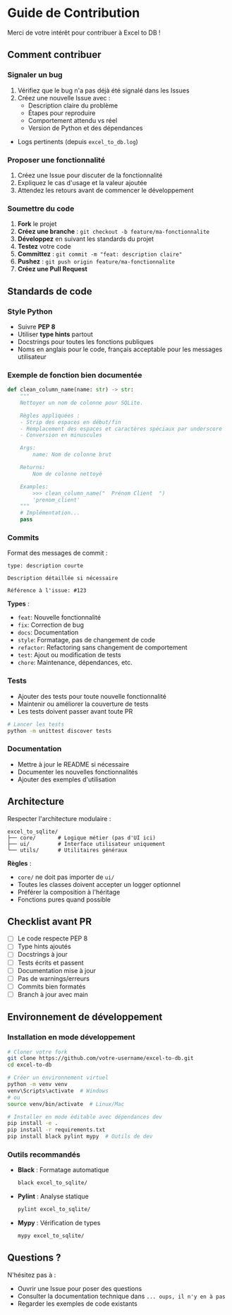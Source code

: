 # Guide de Contribution

Merci de votre intérêt pour contribuer à Excel to DB !

## Comment contribuer

### Signaler un bug

1. Vérifiez que le bug n'a pas déjà été signalé dans les Issues
2. Créez une nouvelle Issue avec :
   - Description claire du problème
   - Étapes pour reproduire
   - Comportement attendu vs réel
   - Version de Python et des dépendances

- Logs pertinents (depuis `excel_to_db.log`)

### Proposer une fonctionnalité

1. Créez une Issue pour discuter de la fonctionnalité
2. Expliquez le cas d'usage et la valeur ajoutée
3. Attendez les retours avant de commencer le développement

### Soumettre du code

1. **Fork** le projet
2. **Créez une branche** : `git checkout -b feature/ma-fonctionnalite`
3. **Développez** en suivant les standards du projet
4. **Testez** votre code
5. **Committez** : `git commit -m "feat: description claire"`
6. **Pushez** : `git push origin feature/ma-fonctionnalite`
7. **Créez une Pull Request**

## Standards de code

### Style Python

- Suivre **PEP 8**
- Utiliser **type hints** partout
- Docstrings pour toutes les fonctions publiques
- Noms en anglais pour le code, français acceptable pour les messages utilisateur

### Exemple de fonction bien documentée

```python
def clean_column_name(name: str) -> str:
    """
    Nettoyer un nom de colonne pour SQLite.

    Règles appliquées :
    - Strip des espaces en début/fin
    - Remplacement des espaces et caractères spéciaux par underscore
    - Conversion en minuscules

    Args:
        name: Nom de colonne brut

    Returns:
        Nom de colonne nettoyé

    Examples:
        >>> clean_column_name("  Prénom Client  ")
        'prenom_client'
    """
    # Implémentation...
    pass
```

### Commits

Format des messages de commit :

```
type: description courte

Description détaillée si nécessaire

Référence à l'issue: #123
```

**Types** :

- `feat`: Nouvelle fonctionnalité
- `fix`: Correction de bug
- `docs`: Documentation
- `style`: Formatage, pas de changement de code
- `refactor`: Refactoring sans changement de comportement
- `test`: Ajout ou modification de tests
- `chore`: Maintenance, dépendances, etc.

### Tests

- Ajouter des tests pour toute nouvelle fonctionnalité
- Maintenir ou améliorer la couverture de tests
- Les tests doivent passer avant toute PR

```bash
# Lancer les tests
python -m unittest discover tests
```

### Documentation

- Mettre à jour le README si nécessaire
- Documenter les nouvelles fonctionnalités
- Ajouter des exemples d'utilisation

## Architecture

Respecter l'architecture modulaire :

```
excel_to_sqlite/
├── core/       # Logique métier (pas d'UI ici)
├── ui/         # Interface utilisateur uniquement
└── utils/      # Utilitaires généraux
```

**Règles** :

- `core/` ne doit pas importer de `ui/`
- Toutes les classes doivent accepter un logger optionnel
- Préférer la composition à l'héritage
- Fonctions pures quand possible

## Checklist avant PR

- [ ] Le code respecte PEP 8
- [ ] Type hints ajoutés
- [ ] Docstrings à jour
- [ ] Tests écrits et passent
- [ ] Documentation mise à jour
- [ ] Pas de warnings/erreurs
- [ ] Commits bien formatés
- [ ] Branch à jour avec main

## Environnement de développement

### Installation en mode développement

```bash
# Cloner votre fork
git clone https://github.com/votre-username/excel-to-db.git
cd excel-to-db

# Créer un environnement virtuel
python -m venv venv
venv\Scripts\activate  # Windows
# ou
source venv/bin/activate  # Linux/Mac

# Installer en mode éditable avec dépendances dev
pip install -e .
pip install -r requirements.txt
pip install black pylint mypy  # Outils de dev
```

### Outils recommandés

- **Black** : Formatage automatique

  ```bash
  black excel_to_sqlite/
  ```

- **Pylint** : Analyse statique

  ```bash
  pylint excel_to_sqlite/
  ```

- **Mypy** : Vérification de types
  ```bash
  mypy excel_to_sqlite/
  ```

## Questions ?

N'hésitez pas à :

- Ouvrir une Issue pour poser des questions
- Consulter la documentation technique dans `... oups, il n'y en à pas`
- Regarder les exemples de code existants
